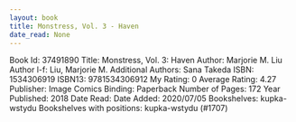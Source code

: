 ```yaml
---
layout: book
title: Monstress, Vol. 3 - Haven
date_read: None
---
```


Book Id: 37491890
Title: Monstress, Vol. 3: Haven
Author: Marjorie M. Liu
Author l-f: Liu, Marjorie M.
Additional Authors: Sana Takeda
ISBN: 1534306919
ISBN13: 9781534306912
My Rating: 0
Average Rating: 4.27
Publisher: Image Comics
Binding: Paperback
Number of Pages: 172
Year Published: 2018
Date Read: 
Date Added: 2020/07/05
Bookshelves: kupka-wstydu
Bookshelves with positions: kupka-wstydu (#1707)

